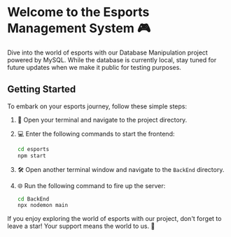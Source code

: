 # Welcome to the Esports Management System 🎮

Dive into the world of esports with our Database Manipulation project powered by MySQL. While the database is currently local, stay tuned for future updates when we make it public for testing purposes.

## Getting Started

To embark on your esports journey, follow these simple steps:

1. 🚀 Open your terminal and navigate to the project directory.

2. 💻 Enter the following commands to start the frontend:
    ```bash
    cd esports
    npm start
    ```

3. 🛠️ Open another terminal window and navigate to the `BackEnd` directory.

4. 🌐 Run the following command to fire up the server:
    ```bash
    cd BackEnd
    npx nodemon main
    ```

If you enjoy exploring the world of esports with our project, don't forget to leave a star! Your support means the world to us. 🌟

